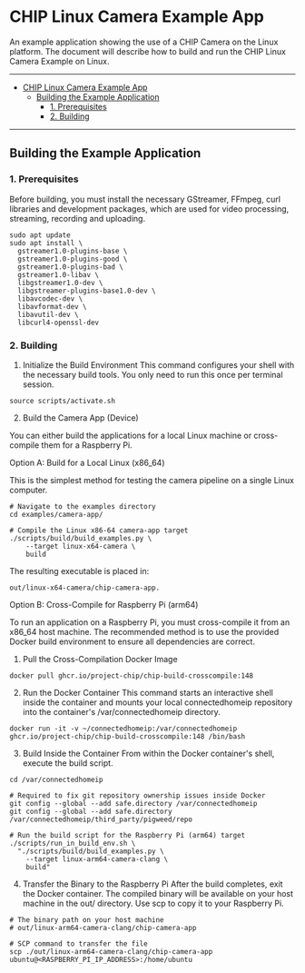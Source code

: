 # CHIP Linux Camera Example App

An example application showing the use of a CHIP Camera on the Linux platform.
The document will describe how to build and run the CHIP Linux Camera Example on
Linux.

---

- [CHIP Linux Camera Example App](#chip-linux-camera-example-app)
  - [Building the Example Application](#building-the-example-application)
    - [1. Prerequisites](#1-prerequisites)
    - [2. Building](#2-building)

---

## Building the Example Application

### 1. Prerequisites

Before building, you must install the necessary GStreamer, FFmpeg, curl
libraries and development packages, which are used for video processing,
streaming, recording and uploading.

```
sudo apt update
sudo apt install \
  gstreamer1.0-plugins-base \
  gstreamer1.0-plugins-good \
  gstreamer1.0-plugins-bad \
  gstreamer1.0-libav \
  libgstreamer1.0-dev \
  libgstreamer-plugins-base1.0-dev \
  libavcodec-dev \
  libavformat-dev \
  libavutil-dev \
  libcurl4-openssl-dev
```

### 2. Building

1. Initialize the Build Environment This command configures your shell with the
   necessary build tools. You only need to run this once per terminal session.

```
source scripts/activate.sh
```

2. Build the Camera App (Device)

You can either build the applications for a local Linux machine or cross-compile
them for a Raspberry Pi.

Option A: Build for a Local Linux (x86_64)

This is the simplest method for testing the camera pipeline on a single Linux
computer.

```
# Navigate to the examples directory
cd examples/camera-app/

# Compile the Linux x86‑64 camera‑app target
./scripts/build/build_examples.py \
    --target linux-x64-camera \
    build
```

The resulting executable is placed in:

```
out/linux-x64-camera/chip-camera-app.
```

Option B: Cross-Compile for Raspberry Pi (arm64)

To run an application on a Raspberry Pi, you must cross-compile it from an
x86_64 host machine. The recommended method is to use the provided Docker build
environment to ensure all dependencies are correct.

1. Pull the Cross-Compilation Docker Image

```
docker pull ghcr.io/project-chip/chip-build-crosscompile:148
```

2. Run the Docker Container This command starts an interactive shell inside the
   container and mounts your local connectedhomeip repository into the
   container's /var/connectedhomeip directory.

```
docker run -it -v ~/connectedhomeip:/var/connectedhomeip ghcr.io/project-chip/chip-build-crosscompile:148 /bin/bash
```

3. Build Inside the Container From within the Docker container's shell, execute
   the build script.

```
cd /var/connectedhomeip

# Required to fix git repository ownership issues inside Docker
git config --global --add safe.directory /var/connectedhomeip
git config --global --add safe.directory /var/connectedhomeip/third_party/pigweed/repo

# Run the build script for the Raspberry Pi (arm64) target
./scripts/run_in_build_env.sh \
  "./scripts/build/build_examples.py \
    --target linux-arm64-camera-clang \
    build"
```

4. Transfer the Binary to the Raspberry Pi After the build completes, exit the
   Docker container. The compiled binary will be available on your host machine
   in the out/ directory. Use scp to copy it to your Raspberry Pi.

```
# The binary path on your host machine
# out/linux-arm64-camera-clang/chip-camera-app

# SCP command to transfer the file
scp ./out/linux-arm64-camera-clang/chip-camera-app ubuntu@<RASPBERRY_PI_IP_ADDRESS>:/home/ubuntu
```
